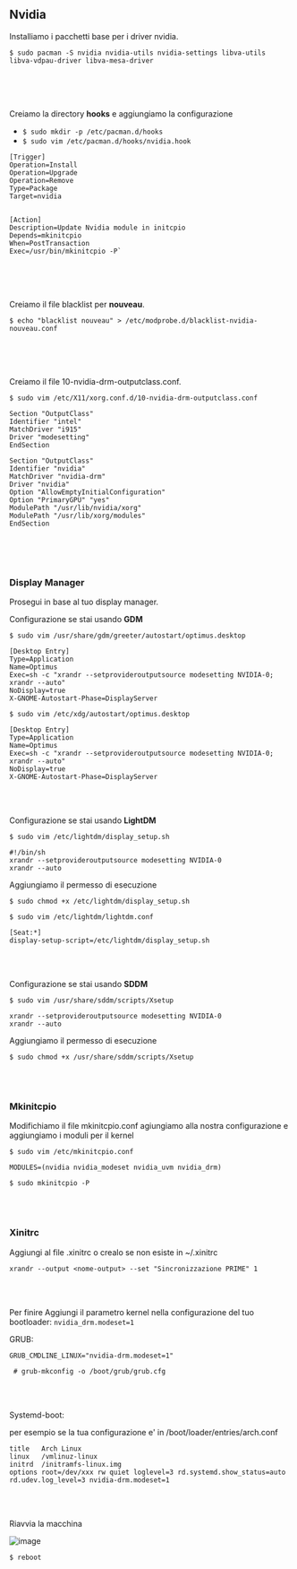 ## Nvidia




Installiamo i pacchetti base per i driver nvidia.

`$ sudo pacman -S nvidia nvidia-utils nvidia-settings libva-utils libva-vdpau-driver libva-mesa-driver`

<br><br><br>

Creiamo la directory **hooks** e aggiungiamo la configurazione

- `$ sudo mkdir -p /etc/pacman.d/hooks`
- `$ sudo vim /etc/pacman.d/hooks/nvidia.hook`

```
[Trigger]
Operation=Install
Operation=Upgrade
Operation=Remove
Type=Package
Target=nvidia


[Action]
Description=Update Nvidia module in initcpio
Depends=mkinitcpio
When=PostTransaction
Exec=/usr/bin/mkinitcpio -P`
```
<br><br><br>

Creiamo il file blacklist per **nouveau**.

`$ echo "blacklist nouveau" > /etc/modprobe.d/blacklist-nvidia-nouveau.conf`

<br><br><br>

Creiamo il file 10-nvidia-drm-outputclass.conf.

`$ sudo vim /etc/X11/xorg.conf.d/10-nvidia-drm-outputclass.conf`

```
Section "OutputClass"
Identifier "intel"
MatchDriver "i915"
Driver "modesetting"
EndSection

Section "OutputClass"
Identifier "nvidia"
MatchDriver "nvidia-drm"
Driver "nvidia"
Option "AllowEmptyInitialConfiguration"
Option "PrimaryGPU" "yes"
ModulePath "/usr/lib/nvidia/xorg"
ModulePath "/usr/lib/xorg/modules"
EndSection
```
<br><br><br>


### Display Manager
Prosegui in base al tuo display manager.

Configurazione se stai usando **GDM**

`$ sudo vim /usr/share/gdm/greeter/autostart/optimus.desktop`

```
[Desktop Entry]
Type=Application
Name=Optimus
Exec=sh -c "xrandr --setprovideroutputsource modesetting NVIDIA-0; xrandr --auto"
NoDisplay=true
X-GNOME-Autostart-Phase=DisplayServer
```

`$ sudo vim /etc/xdg/autostart/optimus.desktop`

```
[Desktop Entry]
Type=Application
Name=Optimus
Exec=sh -c "xrandr --setprovideroutputsource modesetting NVIDIA-0; xrandr --auto"
NoDisplay=true
X-GNOME-Autostart-Phase=DisplayServer
```
<br><br>

Configurazione se stai usando **LightDM** 

`$ sudo vim /etc/lightdm/display_setup.sh`

```
#!/bin/sh
xrandr --setprovideroutputsource modesetting NVIDIA-0
xrandr --auto
```
Aggiungiamo il permesso di esecuzione

`$ sudo chmod +x /etc/lightdm/display_setup.sh`


`$ sudo vim /etc/lightdm/lightdm.conf`

```
[Seat:*]
display-setup-script=/etc/lightdm/display_setup.sh
```

<br><br>

Configurazione se stai usando **SDDM**

`$ sudo vim /usr/share/sddm/scripts/Xsetup`

```
xrandr --setprovideroutputsource modesetting NVIDIA-0
xrandr --auto
```
Aggiungiamo il permesso di esecuzione

`$ sudo chmod +x /usr/share/sddm/scripts/Xsetup`

<br><br>

### Mkinitcpio
Modifichiamo il file mkinitcpio.conf agiungiamo alla nostra configurazione e aggiungiamo i moduli per il kernel

`$ sudo vim /etc/mkinitcpio.conf`

```
MODULES=(nvidia nvidia_modeset nvidia_uvm nvidia_drm)
```

`$ sudo mkinitcpio -P`

<br><br>

### Xinitrc

Aggiungi al file .xinitrc o crealo se non esiste in ~/.xinitrc

```
xrandr --output <nome-output> --set "Sincronizzazione PRIME" 1
```
<br><br>

Per finire Aggiungi il parametro kernel nella configurazione del tuo bootloader: `nvidia_drm.modeset=1`

GRUB:

```
GRUB_CMDLINE_LINUX="nvidia-drm.modeset=1"
```

` # grub-mkconfig -o /boot/grub/grub.cfg`

<br><br> 

Systemd-boot:

per esempio se la tua configurazione e' in /boot/loader/entries/arch.conf

```
title   Arch Linux
linux   /vmlinuz-linux
initrd  /initramfs-linux.img
options root=/dev/xxx rw quiet loglevel=3 rd.systemd.show_status=auto rd.udev.log_level=3 nvidia-drm.modeset=1
```
<br><br>

Riavvia la macchina

![image](https://github.com/ArchItalia/site/assets/117321045/3f13131e-d6f8-4a92-b700-d97b1c3948fc)

`$ reboot`


